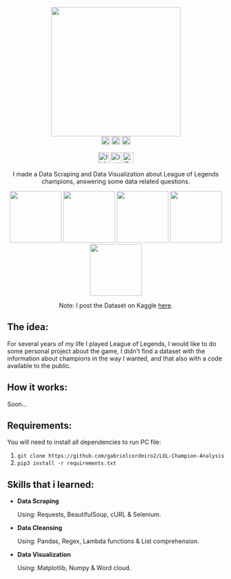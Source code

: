 <div align="center">
  <img height="300em" src="https://user-images.githubusercontent.com/100642061/180362083-40c143c6-447d-4274-9116-e7bbd1558cf3.gif">
</div>

<div align="center">
  <img height='20' src='https://img.shields.io/github/stars/gabrielcordeiro2/LOL-Champion-Analysis.svg' />
  <img height='20' src='https://img.shields.io/badge/License-MIT-red.svg' />
  <img height='20' src='https://img.shields.io/github/forks/gabrielcordeiro2/LOL-Champion-Analysis.svg' />

[<img height='25' src='https://img.shields.io/badge/LinkedIn-000?style=for-the-badge&logo=linkedin&logoColor=blue' alt='linkedin'>](https://www.linkedin.com/in/gabrielcdev/)
[<img height='25' src='https://img.shields.io/badge/Instagram-000?style=for-the-badge&logo=instagram&logoColor=#615352' alt='instagram'>](https://www.instagram.com/krd.gabriel/)
[<img height='25' src='https://img.shields.io/badge/Kaggle-000?style=for-the-badge&logo=Kaggle&logoColor=blue' alt='Kaggle'>](https://www.kaggle.com/gabrielcdev/)

I made a Data Scraping and Data Visualization about League of Legends champions, answering some data related questions.

<div>
  <img src="https://user-images.githubusercontent.com/100642061/180348959-5666f8e0-8974-4d92-9254-0cfbe0df30bb.png"  height="120px" />
  <img src="https://user-images.githubusercontent.com/100642061/180348992-1e493e41-7918-47d2-9549-ae1ad2556f91.png"  height="120px" />
  <img src="https://user-images.githubusercontent.com/100642061/180349000-a82e42cd-3e26-437c-ac9f-e0e4ce36729c.png"  height="120px" />
  <img src="https://user-images.githubusercontent.com/100642061/180349004-556ac175-bd1e-4edd-b852-22d999432577.png"  height="120px" />
  <img src="https://user-images.githubusercontent.com/100642061/180349007-b5652a07-6381-4d90-8cda-9b86d5d3b67d.png"  height="120px" /> 
</div>

Note: I post the Dataset on Kaggle [here](https://www.kaggle.com/gabrielcdev).

</div>

## The idea:

For several years of my life I played League of Legends, I would like to do some personal project about the game, I didn't find a dataset with the information about champions in the way I wanted, and that also with a code available to the public.

## How it works:

Soon...

## Requirements:

You will need to install all dependencies to run PC file:

1. `git clone https://github.com/gabrielcordeiro2/LOL-Champion-Analysis`
2. `pip3 install -r requirements.txt`

## Skills that i learned:

- **Data Scraping**

  Using: Requests, BeautifulSoup, cURL & Selenium.

- **Data Cleansing**
  
  Using: Pandas, Regex, Lambda functions & List comprehension.

- **Data Visualization**
  
  Using: Matplotlib, Numpy & Word cloud.
